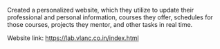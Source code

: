 Created a personalized website, which they utilize to update their professional and personal information, courses they offer, schedules for those courses, projects they mentor, and other tasks in real time.

Website link: https://lab.vlanc.co.in/index.html



